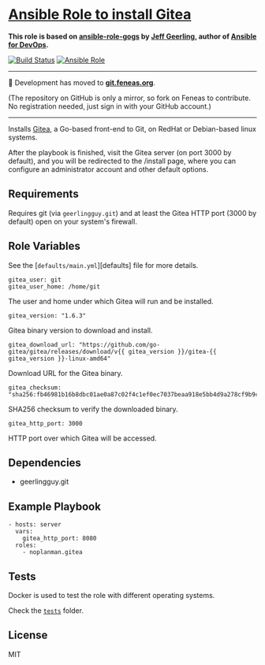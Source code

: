 # [Ansible Role to install Gitea][git.feneas.org]

**This role is based on [ansible-role-gogs] by [Jeff Geerling], author of [Ansible for DevOps].**

[![Build Status][travis-build-status]][travis-tests] [![Ansible Role][ansible-role-shield]][ansible-role]

---

:rocket: Development has moved to **[git.feneas.org]**.

(The repository on GitHub is only a mirror, so fork on Feneas to contribute. No registration needed, just sign in with your GitHub account.)

---

Installs [Gitea], a Go-based front-end to Git, on RedHat or Debian-based linux systems.

After the playbook is finished, visit the Gitea server (on port 3000 by default), and you will be redirected to the /install page, where you can configure an administrator account and other default options.

## Requirements

Requires git (via `geerlingguy.git`) and at least the Gitea HTTP port (3000 by default) open on your system's firewall.

## Role Variables

See the [`defaults/main.yml`][defaults] file for more details.

    gitea_user: git
    gitea_user_home: /home/git

The user and home under which Gitea will run and be installed.

    gitea_version: "1.6.3"

Gitea binary version to download and install.

    gitea_download_url: "https://github.com/go-gitea/gitea/releases/download/v{{ gitea_version }}/gitea-{{ gitea_version }}-linux-amd64"

Download URL for the Gitea binary.

    gitea_checksum: "sha256:fb46981b16b8dbc01ae0a87c02f4c1ef0ec7037beaa918e5bb4d9a278cf9b9c8"

SHA256 checksum to verify the downloaded binary.

    gitea_http_port: 3000

HTTP port over which Gitea will be accessed.

## Dependencies

  - geerlingguy.git

## Example Playbook

    - hosts: server
      vars:
        gitea_http_port: 8080
      roles:
        - noplanman.gitea

## Tests

Docker is used to test the role with different operating systems.

Check the [`tests`] folder.

## License

MIT

[Gitea]: https://github.com/go-gitea/gitea/ "Gitea on GitHub"
[ansible-role-gogs]: https://github.com/geerlingguy/ansible-role-gogs "Ansible Role Gogs on GitHub"
[Jeff Geerling]: https://www.jeffgeerling.com/
[Ansible for DevOps]: https://www.ansiblefordevops.com/
[travis-build-status]: https://img.shields.io/travis/noplanman/ansible-role-gitea.svg?style=flat-square "Travis-CI Build Status"
[travis-tests]: https://travis-ci.org/noplanman/ansible-role-gitea "Travis-CI Tests"
[ansible-role-shield]: https://img.shields.io/ansible/role/20665.svg?style=flat-square "Gitea on Ansible Galaxy"
[ansible-role]: https://galaxy.ansible.com/noplanman/gitea "Gitea on Ansible Galaxy"
[git.feneas.org]: https://git.feneas.org/noplanman/ansible-role-gitea "Ansible Role Gitea on Feneas"
[`tests`]: https://git.feneas.org/noplanman/ansible-role-gitea/tree/master/tests "Tests"

